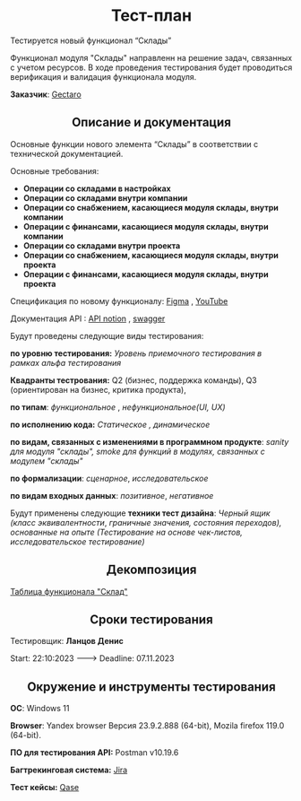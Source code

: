 <h1 align=center>Тест-план</h1>
Тестируется новый функционал “Склады”

Функционал модуля "Склады" направленн на решение задач, связанных с учетом ресурсов. В ходе проведения тестирования будет проводиться верификация и валидация функционала модуля.

**Заказчик**: [Gectaro](https://app.gectaro.com)

<h2 align=center>Описание и документация</h2>
Основные функции нового элемента “Склады” в соответствии с технической документацией.

Основные требования:

- **Операции со складами в настройках**
- **Операции со складами внутри компании**
- **Операции со снабжением, касающиеся модуля склады, внутри компании**
- **Операции с финансами, касающиеся модуля склады, внутри компании**
- **Операции со складами внутри проекта**
- **Операции со снабжением, касающиеся модуля склады, внутри проекта**
- **Операции с финансами, касающиеся модуля склады, внутри проекта**

Спецификация по новому функционалу: [Figma](https://www.figma.com/file/CvTyKfuFa4iQSAUDVSG2nrrl/GECTARO?type=design&node-id=3568-0&mode=design&t=4A0WnAfcFBbL5BBe-0) , [YouTube](https://www.youtube.com/watch?v=JLTvHkVneCk)

Документация API : [API notion](https://skyengpublic.notion.site/API-edd2d237611546a2adb36aeb1f0f3c5c) , [swagger](https://swagger.gectaro.com/)

Будут проведены следующие виды тестирования:

**по уровню тестирования:** *Уровень приемочного тестирования в рамках альфа тестирования*

**Квадранты тестрования:** Q2 (бизнес, поддержка команды), Q3 (ориентирован на бизнес, критика продукта),

**по типам**: *функциональное* , *нефункциональное(UI, UX)*

**по исполнению кода:** *Статическое , динамическое*

**по видам, связанных с изменениями в программном продукте**: *sanity для модуля "склады", smoke для функций в модулях, связанных с модулем "склады"*

**по формализации**: *сценарное*, *исследовательское*

**по видам входных данных**: *позитивное*, *негативное*

Будут применены следующие **техники тест дизайна**: *Черный ящик (класс эквивалентности*, *граничные значения, состояния переходов), основанные на опыте (Тестирование на основе чек-листов, исследовательское тестирование)*

<h2 align=center>Декомпозиция</h2>

[Таблица функционала "Склад"](https://docs.google.com/spreadsheets/d/14m8-W6WLzByRsctZwB7GucoyQi9vtmUucv__IS7RWv4/edit?usp=sharing)

<h2 align=center>Cроки тестирования</h2>

Тестировщик: **Ланцов Денис**

Start: 22:10:2023 ---> Deadline: 07.11.2023

<h2 align=center>Окружение и инструменты тестирования</h2>

**ОС**: Windows 11

**Browser**: Yandex browser Версия 23.9.2.888 (64-bit), Mozila firefox 119.0 (64-bit).

**ПО для тестирования API:** Postman v10.19.6

**Багтрекинговая система:** [Jira](https://lantsovotus.atlassian.net/jira/software/c/projects/GEC/issues/GEC-2)

**Тест кейсы:** [Qase](https://app.qase.io/project/GECTARO)
